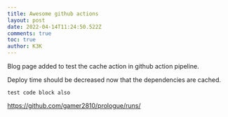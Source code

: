 ```yaml
---
title: Awesome github actions
layout: post
date: 2022-04-14T11:24:50.522Z
comments: true
toc: true
author: K3K
---
```

Blog page added to test the cache action in github action pipeline.

Deploy time should be decreased now that the dependencies are cached.

```
test code block also
```

https://github.com/gamer2810/prologue/runs/